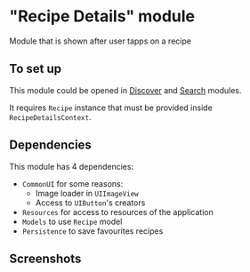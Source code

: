# "Recipe Details" module

Module that is shown after user tapps on a recipe

## To set up

This module could be opened in [Discover](https://github.com/iCookbook/Discover) and [Search](https://github.com/iCookbook/Search) modules. 

It requires `Recipe` instance that must be provided inside `RecipeDetailsContext`.

## Dependencies

This module has 4 dependencies:

- `CommonUI` for some reasons:
    * Image loader in `UIImageView`
    * Access to `UIButton`'s creators
- `Resources` for access to resources of the application
- `Models` to use `Recipe` model
- `Persistence` to save favourites recipes

## Screenshots
